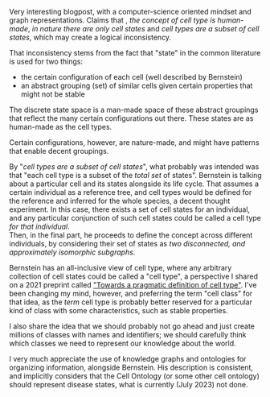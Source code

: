 Very interesting blogpost, with a computer-science oriented mindset and graph representations. Claims that , *the concept of cell type is human-made*, *in nature there are only cell states* and *cell types are a subset of cell states*, which may create a logical inconsistency. 

That inconsistency stems from the fact that "state" in the common literature is used for two things:
 * the certain configuration of each cell (well described by Bernstein) 
 * an abstract grouping (set) of similar cells given certain properties that might not be stable 

The discrete state space is a man-made space of these abstract groupings that reflect the many certain configurations out there. 
These states are as human-made as the cell types. 

Certain configurations, however, are nature-made, and might have patterns that enable decent groupings. 

By "*cell types are a subset of cell states*", what probably was intended was that "each cell type is a subset of the *total set* of states". Bernstein is talking about a particular cell and its states alongside its life cycle. That assumes a certain individual as a reference tree, and cell types would be defined for the reference and inferred for the whole species, a decent thought experiment. In this case, there exists a set of cell states for an individual, and any particular conjunction of such cell states could be called a cell type _for that individual_.  
Then, in the final part, he proceeds to define the concept across different individuals, by considering their set of states as *two disconnected, and approximately isomorphic subgraphs*.

Bernstein has an all-inclusive view of cell type, where any arbitrary collection of cell states could be called a "cell type", a perspective I shared on a 2021 preprint called ["Towards a pragmatic definition of cell type"](https://www.authorea.com/users/384178/articles/501068-towards-a-pragmatic-definition-of-cell-type). I've been changing my mind, however, and preferring the term "cell class" for that idea, as the *term* cell type is probably better reserved for a particular kind of class with some characteristics, such as stable properties. 

I also share the idea that we should probably not go ahead and just create millions of classes with names and identifiers; we should carefully think which classes we need to represent our knowledge about the world. 

I very much appreciate the use of knowledge graphs and ontologies for organizing information, alongside Bernstein. 
His description is consistent, and implicitly considers that the Cell Ontology (or some other cell ontology) should represent disease states, what is currently (July 2023) not done. 
